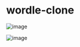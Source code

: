 # wordle-clone
![image](https://user-images.githubusercontent.com/47162290/197056274-904c760f-a94b-44b7-9cfd-0160d9965eb5.png)


![image](https://user-images.githubusercontent.com/47162290/197061423-1f4d18e0-84a7-4546-90d2-91977266e49b.png)

